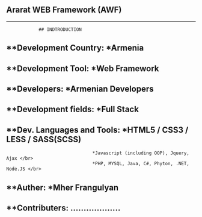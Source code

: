 ##  Ararat WEB Framework (AWF)

***************************************************
                ## INDTRODUCTION
                
## **Development Country:           *Armenia </br>
## **Development Tool:              *Web Framework </br>
## **Developers:                    *Armenian Developers </br>
## **Development fields:            *Full Stack </br> 
## **Dev. Languages and Tools:      *HTML5 / CSS3 / LESS / SASS(SCSS) </br>
                                    *Javascript (including OOP), Jquery, Ajax </br>
                                    *PHP, MYSQL, Java, C#, Phyton, .NET, Node.JS </br>
## **Auther:                        *Mher Frangulyan
## **Contributers:                  ...................
